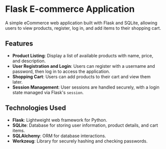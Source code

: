 # Flask E-commerce Application

A simple eCommerce web application built with Flask and SQLite, allowing users to view products, register, log in, and add items to their shopping cart.

## Features

- **Product Listing**: Display a list of available products with name, price, and description.
- **User Registration and Login**: Users can register with a username and password, then log in to access the application.
- **Shopping Cart**: Users can add products to their cart and view them later.
- **Session Management**: User sessions are handled securely, with a login state managed via Flask's `session`.

## Technologies Used

- **Flask**: Lightweight web framework for Python.
- **SQLite**: Database for storing user information, product details, and cart items.
- **SQLAlchemy**: ORM for database interactions.
- **Werkzeug**: Library for securely hashing and checking passwords.

